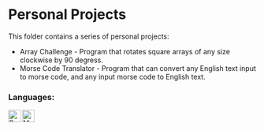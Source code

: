 # Personal Projects

This folder contains a series of personal projects:
* Array Challenge - Program that rotates square arrays of any size clockwise by 90 degress.
* Morse Code Translator - Program that can convert any English text input to morse code, and any input morse code to English text.

### Languages:
<a href="#"><img align="left" alt="Python" height="25px" src="https://img.shields.io/badge/Python-14354C?style=for-the-badge&logo=python&logoColor=white" /></a>
<a href="#"><img align="left" alt="Markdown" height="25px" src="https://img.shields.io/badge/Markdown-000000?style=for-the-badge&logo=markdown&logoColor=white" /></a>
